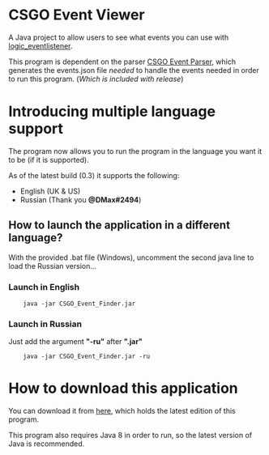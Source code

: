 # CSGO Event Viewer
 A Java project to allow users to see what events you can use with [logic_eventlistener](https://developer.valvesoftware.com/wiki/Logic_eventlistener).

 This program is dependent on the parser [CSGO Event Parser](https://github.com/TheE7Player/CSGO_Event_Parser), which generates the events.json file *needed* to handle the events needed in order to run this program. (*Which is included with release*)

# Introducing multiple language support
The program now allows you to run the program in the language you want it to be (if it is supported).

As of the latest build (0.3) it supports the following:

 - English (UK & US)
 - Russian (Thank you **@DMax#2494**)

## How to launch the application in a different language?
With the provided .bat file (Windows), uncomment the second java line to load the Russian version...

### Launch in English
```
    java -jar CSGO_Event_Finder.jar
```
### Launch in Russian
Just add the argument **"-ru"** after **".jar"**
```
    java -jar CSGO_Event_Finder.jar -ru
```
# How to download this application
You can download it from [here](https://github.com/TheE7Player/CSGO-Event-Viewer/releases), which holds the latest edition of this program.

This program also requires Java 8 in order to run, so the latest version of Java is recommended.
